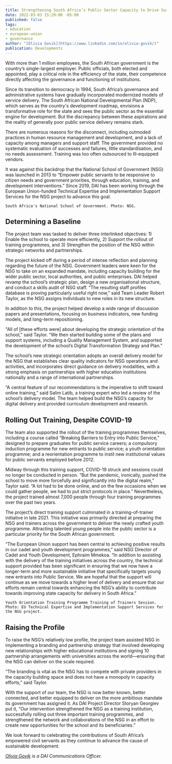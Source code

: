 ```yaml
---
title: Strengthening South Africa’s Public Sector Capacity to Drive Sustainable Development
date: 2022-03-03 15:29:00 -05:00
published: false
tags:
- education
- european-union
- governance
author: "[Olivia Govik](https://www.linkedin.com/in/olivia-govik/)"
publication: Developments
---
```


With more than 1 million employees, the South African government is the country’s single-largest employer. Public officials, both elected and appointed, play a critical role in the efficiency of the state, their competence directly affecting the governance and functioning of institutions.  

Since its transition to democracy in 1994, South Africa’s governance and administrative systems have gradually incorporated modernized models of service delivery. The South African National Developmental Plan (NDP), which serves as the country's development roadmap, envisions a transformative role for the state and sees the public sector as the essential engine for development. But the discrepancy between these aspirations and the reality of generally poor public service delivery remains stark. 

There are numerous reasons for the disconnect, including outmoded practices in human resource management and development, and a lack of capacity among managers and support staff. The government provided no systematic evaluation of successes and failures, little standardisation, and no needs assessment. Training was too often outsourced to Ill-equipped vendors.

It was against this backdrop that the National School of Government (NSG) was launched in 2013 to “Empower public servants to be responsive to citizen needs and government priorities, through education, training, and development interventions.” Since 2019, DAI has been working through the European Union-funded Technical Expertise and Implementation Support Services for the NSG project to advance this goal.  






 
`South Africa's National School of Government. Photo: NSG.`

## Determining a Baseline
 
The project team was tasked to deliver three interlinked objectives: 1) Enable the school to operate more efficiently, 2) Support the rollout of training programmes, and 3) Strengthen the position of the NSG within strategic networks and partnerships. 

The project kicked off during a period of intense reflection and planning regarding the future of the NSG. Government leaders were keen for the NSG to take on an expanded mandate, including capacity building for the wider public sector, local authorities, and public enterprises. DAI helped revamp the school’s strategic plan, design a new organisational structure, and conduct a skills audit of NSG staff. “The resulting staff profiles database is proving particularly useful right now,” said Team Leader Robert Taylor, as the NSG assigns individuals to new roles in its new structure. 

In addition to this, the project helped develop a wide range of discussion papers and presentations, focusing on business indicators, new funding models, and long-term repositioning.

"All of [these efforts were] about developing the strategic orientation of the school,” said Taylor. “We then started building some of the plans and support systems, including a Quality Management System, and supported the development of the school’s Digital Transformation Strategy and Plan." 

The school’s new strategic orientation adopts an overall delivery model for the NSG that establishes clear quality indicators for NSG operations and activities, and incorporates direct guidance on delivery modalities, with a strong emphasis on partnerships with higher education institutions nationally and a range of international partnerships. 

“A central feature of our recommendations is the imperative to shift toward online training,” said Salim Latib, a training expert who led a review of the school’s delivery model. The team helped build the NSG’s capacity for digital delivery and provided curriculum development and research. 

## Rolling Out Training, Despite COVID-19

The team also supported the rollout of the training programmes themselves, including a course called “Breaking Barriers to Entry into Public Service,” designed to prepare graduates for public service careers; a compulsory induction programme for new entrants to public service; a youth orientation programme; and a reorientation programme to instil new institutional values for public servants employed before 2012. 

Midway through this training support, COVID-19 struck and sessions could no longer be conducted in person. “But the pandemic, ironically, pushed the school to move more forcefully and significantly into the digital realm,” Taylor said. “A lot had to be done online, and on the few occasions when we could gather people, we had to put strict protocols in place.” Nevertheless, the project trained almost 7,000 people through four training programmes over the past two years. 

The project’s direct training support culminated in a training-of-trainer initiative in late 2021. This initiative was primarily directed at preparing the NSG and trainers across the government to deliver the newly crafted youth programme. Attracting talented young people into the public sector is a particular priority for the South African government. 

“The European Union support has been central to achieving positive results in our cadet and youth development programmes,” said NSG Director of Cadet and Youth Development, Ephraim Mmekoa. “In addition to assisting with the delivery of the training initiatives across the country, the technical support provided has been significant in ensuring that we now have a longer-term and more sustainable initiative that specifically targets young new entrants into Public Service. We are hopeful that the support will continue as we move towards a higher level of delivery and ensure that our efforts remain central towards enhancing the NSG’s ability to contribute towards improving state capacity for delivery in South Africa.”
  
`Youth Orientation Training Programme Training of Trainers Session. Photo: EU Technical Expertise and Implementation Support Services for the NSG project.`

## Raising the Profile

To raise the NSG’s relatively low profile, the project team assisted NSG in implementing a branding and partnership strategy that involved developing new relationships with higher educational institutions and signing 10 partnership arrangements with universities across the world—ensuring that the NSG can deliver on the scale required. 

“The branding is vital as the NSG has to compete with private providers in the capacity building space and does not have a monopoly in capacity efforts,” said Taylor.

With the support of our team, the NSG is now better known, better connected, and better equipped to deliver on the more ambitious mandate its government has assigned it. As DAI Project Director Storyan Georgiev put it, “Our intervention strengthened the NSG as a training institution, successfully rolling out three important training programmes, and strengthened the network and collaborations of the NSG in an effort to create new opportunities for the school and its beneficiaries.” 

We look forward to celebrating the contributions of South Africa’s empowered civil servants as they continue to advance the cause of sustainable development.  

*[Olivia Govik](https://www.linkedin.com/in/olivia-govik/) is a DAI Communications Officer.*